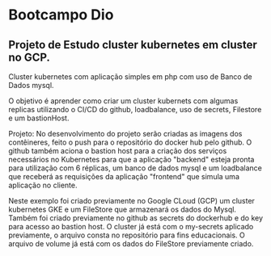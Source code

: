 # Bootcampo Dio
## Projeto de Estudo cluster kubernetes em cluster no GCP.

Cluster kubernetes com aplicação simples em php com uso de Banco de Dados mysql.

O objetivo é aprender como criar um cluster kubernets com algumas replicas utilizando o CI/CD do github, loadbalance, uso de secrets, Filestore e um bastionHost.

Projeto: No desenvolvimento do projeto serão criadas as imagens dos contêineres, feito o push para o repositório do docker hub pelo github. O github também aciona o bastion host para a criação dos serviços necessários no Kubernetes para que a aplicação "backend" esteja pronta para utilização com 6 réplicas, um banco de dados mysql e um loadbalance que receberá as requisições da aplicação "frontend" que simula uma aplicação no cliente.

Neste exemplo foi criado previamente no Google CLoud (GCP) um cluster kubernetes GKE e um FileStore que armazenará os dados do Mysql. 
Também foi criado previamente no github as secrets do dockerhub e do key para acesso ao bastion host.
O cluster já está com o my-secrets aplicado previamente, o arquivo consta no repositório para fins educacionais.
O arquivo de volume já está com os dados do FileStore previamente criado.